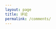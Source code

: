 ```yaml
---
layout: page
title: 评论
permalink: /comments/
---
```


<div class="ds-recent-comments" data-num-items="10" data-show-avatars="1" data-show-time="1" data-show-title="1" data-show-admin="1" data-excerpt-length="70"></div>

<!-- 多说公共JS代码 start (一个网页只需插入一次) -->
<script type="text/javascript">
	var duoshuoQuery = {short_name:"d3cn"};
	(function() {
		var ds = document.createElement('script');
		ds.type = 'text/javascript';ds.async = true;
		ds.src = (document.location.protocol == 'https:' ? 'https:' : 'http:') + '//static.duoshuo.com/embed.js';
		ds.charset = 'UTF-8';
		(document.getElementsByTagName('head')[0] 
		 || document.getElementsByTagName('body')[0]).appendChild(ds);
	})();
</script>
<!-- 多说公共JS代码 end -->